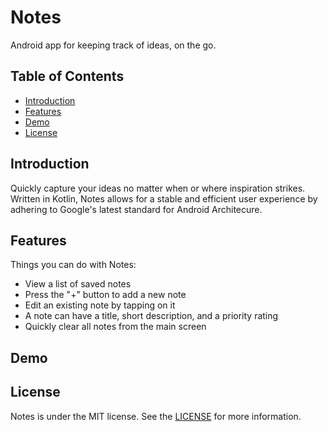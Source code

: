 # Notes
Android app for keeping track of ideas, on the go.

## Table of Contents
* [Introduction](#introduction)
* [Features](#features)
* [Demo](#demo)
* [License](*license)

## Introduction
Quickly capture your ideas no matter when or where inspiration strikes. Written in Kotlin, Notes allows for a stable and 
efficient user experience by adhering to Google's latest standard for Android Architecure. 

## Features
Things you can do with Notes:
* View a list of saved notes
* Press the "+" button to add a new note
* Edit an existing note by tapping on it
* A note can have a title, short description, and a priority rating
* Quickly clear all notes from the main screen

## Demo

## License
Notes is under the MIT license. See the [LICENSE](LICENSE) for more information.
